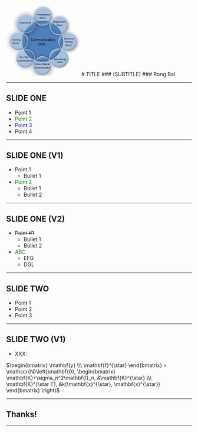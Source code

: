 <img src="figs/communication.jpeg" width="200" style="margin:1px 0px">
# TITLE
### (SUBTITLE)
### Rong Bai

---

## SLIDE ONE

* <font color="black">Point 1</font>
* <font color="green">Point 2</font>
* <font color="blue">Point 3</font>
* Point 4

----

## SLIDE ONE (V1)

* Point 1
  - Bullet 1
* <font color="green">Point 2 </font>
  - Bullet 1
  - Bullet 2

----

## SLIDE ONE (V2)

* ~~Point #1~~
  - Bullet 1
  - Bullet 2
* <font color="green">ABC</font>
  - EFG
  - DGL

---

## SLIDE TWO

* Point 1
* Point 2
* Point 3

----

## SLIDE TWO (V1)

* XXX:

$\begin{bmatrix}
\mathbf{y}  \\\
\mathbf{f}^{\star}
\end{bmatrix} = \mathscr{N}\left(\mathbf{0}, 
\begin{bmatrix}
\mathbf{K}+\sigma_n^2\mathbf{I}_n, &\mathbf{K}^{\star} \\\
\mathbf{K}^{\star T}, &k(\mathbf{x}^{\star}, \mathbf{x}^{\star})
\end{bmatrix}
\right)$

---

## Thanks!

---
